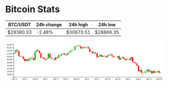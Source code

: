 # Bitcoin Stats

BTC/USDT|24h change|24h high|24h low|
|---|---|---|---|
|$29380.33|-2.48%|$30670.51|$28866.35|

<img src="./chart.svg">
